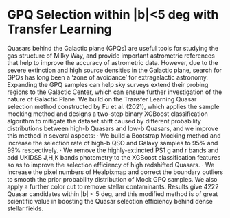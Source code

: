 # GPQ Selection within |b|&lt;5 deg with Transfer Learning

Quasars behind the Galactic plane (GPQs) are useful tools for studying the gas structure of Milky Way, and provide important astrometric references that help to improve the accuracy of astrometric data. 
However, due to the severe extinction and high source densities in the Galactic plane, search for GPQs has long been a ‘zone of avoidance’ for extragalactic astronomy. Expanding the GPQ samples can help sky surveys extend their probing regions to the Galactic Center, which can ensure further investigation of the nature of Galactic Plane. 
We build on the Transfer Learning Quasar selection method constructed by Fu et al. (2021), which applies the sample mocking method and designs a two-step binary XGBoost classification algorithm to mitigate the dataset shift caused by different probability distributions between high-b Quasars and low-b Quasars, and we improve this method in several aspects: 
· We build a Bootstrap Mocking method and increase the selection rate of high-b QSO and Galaxy samples to 95% and 99% respectively. 
· We remove the highly-extincted PS1 g and r bands and add UKIDSS J,H,K bands photometry to the XGBoost classification features so as to improve the selection efficiency of high redshifted Quasars. 
· We increase the pixel numbers of Healpixmap and correct the boundary outliers to smooth the prior probability distribution of Mock GPQ samples. We also apply a further color cut to remove stellar contaminants. 
Results give 4222 Quasar candidates within |b| < 5 deg, and this modified method is of great scientific value in boosting the Quasar selection efficiency behind dense stellar fields.

